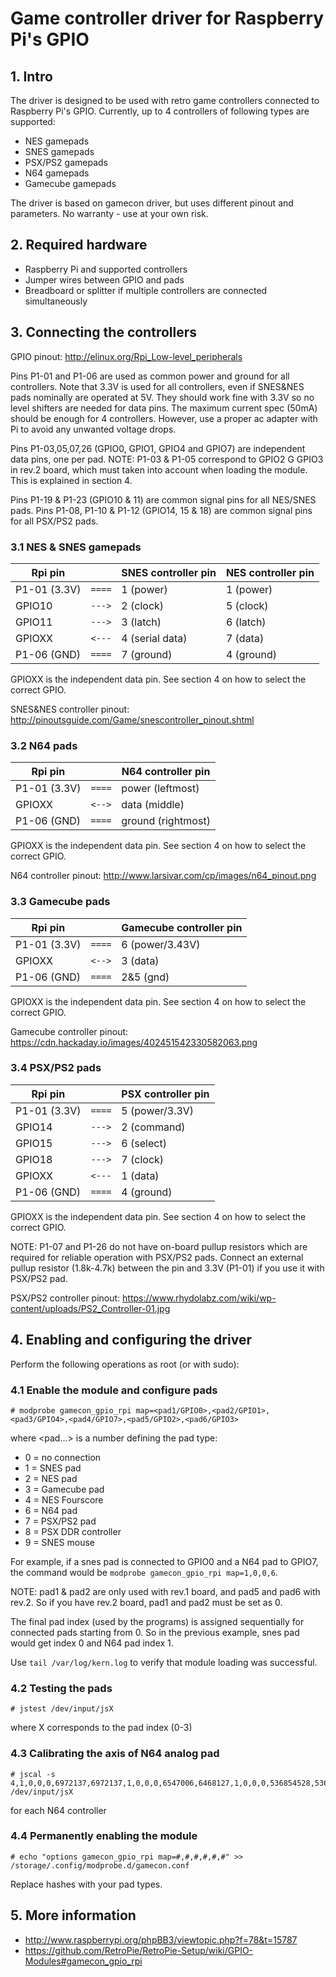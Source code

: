 # Game controller driver for Raspberry Pi's GPIO
    
## 1. Intro

The driver is designed to be used with retro game controllers connected to Raspberry Pi's GPIO. Currently, up to 4 controllers of following types are supported:

- NES gamepads
- SNES gamepads
- PSX/PS2 gamepads
- N64 gamepads
- Gamecube gamepads
    
The driver is based on gamecon driver, but uses different pinout and parameters. No warranty - use at your own risk.

## 2. Required hardware

- Raspberry Pi and supported controllers
- Jumper wires between GPIO and pads
- Breadboard or splitter if multiple controllers are connected simultaneously


## 3. Connecting the controllers

GPIO pinout: http://elinux.org/Rpi_Low-level_peripherals

Pins P1-01 and P1-06 are used as common power and ground for all controllers. Note that 3.3V is used for all controllers, even if SNES&NES pads nominally are operated at 5V. They should work fine with 3.3V so no level shifters are needed for data pins. The maximum current spec (50mA) should be enough for 4 controllers. However, use a proper ac adapter with Pi to avoid any unwanted voltage drops.

Pins P1-03,05,07,26 (GPIO0, GPIO1, GPIO4 and GPIO7) are independent data pins, one per pad. NOTE: P1-03 & P1-05 correspond to GPIO2 G GPIO3 in rev.2 board, which must taken into account when loading the module. This is explained in section 4.

Pins P1-19 & P1-23 (GPIO10 & 11) are common signal pins for all NES/SNES pads. Pins P1-08, P1-10 & P1-12 (GPIO14, 15 & 18) are common signal pins for all PSX/PS2 pads.

### 3.1 NES & SNES gamepads

| Rpi pin      |        | SNES controller pin | NES controller pin |
| ------------ | ------ | ------------------- | ------------------ |
| P1-01 (3.3V) | `====` | 1 (power)           | 1 (power)          |
| GPIO10       | `--->` | 2 (clock)           | 5 (clock)          |
| GPIO11       | `--->` | 3 (latch)           | 6 (latch)          |
| GPIOXX       | `<---` | 4 (serial data)     | 7 (data)           |
| P1-06 (GND)  | `====` | 7 (ground)          | 4 (ground)         |

GPIOXX is the independent data pin. See section 4 on how to select the correct GPIO.

SNES&NES controller pinout: http://pinoutsguide.com/Game/snescontroller_pinout.shtml

### 3.2 N64 pads

| Rpi pin      |        | N64 controller pin |
| ------------ | ------ | ------------------ |
| P1-01 (3.3V) | `====` | power (leftmost)   |
| GPIOXX       | `<-->` | data (middle)      |
| P1-06 (GND)  | `====` | ground (rightmost) |

GPIOXX is the independent data pin. See section 4 on how to select the correct GPIO.

N64 controller pinout: http://www.larsivar.com/cp/images/n64_pinout.png


### 3.3 Gamecube pads

| Rpi pin      |        | Gamecube controller pin |
| ------------ | ------ | ----------------------- |
| P1-01 (3.3V) | `====` | 6 (power/3.43V)         |
| GPIOXX       | `<-->` | 3 (data)                |
| P1-06 (GND)  | `====` | 2&5 (gnd)               |

GPIOXX is the independent data pin. See section 4 on how to select the correct GPIO.

Gamecube controller pinout: https://cdn.hackaday.io/images/402451542330582063.png


### 3.4 PSX/PS2 pads

| Rpi pin      |        | PSX controller pin |
| ------------ | ------ | ------------------ |
| P1-01 (3.3V) | `====` | 5 (power/3.3V)     |
| GPIO14       | `--->` | 2 (command)        |
| GPIO15       | `--->` | 6 (select)         |
| GPIO18       | `--->` | 7 (clock)          |
| GPIOXX       | `<---` | 1 (data)           |
| P1-06 (GND)  | `====` | 4 (ground)         |

GPIOXX is the independent data pin. See section 4 on how to select the correct GPIO.

NOTE: P1-07 and P1-26 do not have on-board pullup resistors which are required for reliable operation with PSX/PS2 pads. Connect an external pullup resistor (1.8k-4.7k) between the pin and 3.3V (P1-01) if you use it with PSX/PS2 pad.

PSX/PS2 controller pinout: https://www.rhydolabz.com/wiki/wp-content/uploads/PS2_Controller-01.jpg


## 4. Enabling and configuring the driver

Perform the following operations as root (or with sudo):


### 4.1 Enable the module and configure pads
```
# modprobe gamecon_gpio_rpi map=<pad1/GPIO0>,<pad2/GPIO1>,<pad3/GPIO4>,<pad4/GPIO7>,<pad5/GPIO2>,<pad6/GPIO3>
```
where <pad...> is a number defining the pad type:
- 0 = no connection
- 1 = SNES pad
- 2 = NES pad
- 3 = Gamecube pad
- 4 = NES Fourscore
- 6 = N64 pad
- 7 = PSX/PS2 pad
- 8 = PSX DDR controller
- 9 = SNES mouse 

For example, if a snes pad is connected to GPIO0 and a N64 pad to GPIO7, the command would be `modprobe gamecon_gpio_rpi map=1,0,0,6`.

NOTE: pad1 & pad2 are only used with rev.1 board, and pad5 and pad6 with rev.2. So if you have rev.2 board, pad1 and pad2 must be set as 0.

The final pad index (used by the programs) is assigned sequentially for connected pads starting from 0. So in the previous example, snes pad would get index 0 and N64 pad index 1.

Use `tail /var/log/kern.log` to verify that module loading was successful.

### 4.2 Testing the pads
```
# jstest /dev/input/jsX
```
where X corresponds to the pad index (0-3)
    
### 4.3 Calibrating the axis of N64 analog pad
```
# jscal -s 4,1,0,0,0,6972137,6972137,1,0,0,0,6547006,6468127,1,0,0,0,536854528,536854528,1,0,0,0,536854528,536854528 /dev/input/jsX
```
for each N64 controller

### 4.4 Permanently enabling the module

```
# echo "options gamecon_gpio_rpi map=#,#,#,#,#,#" >> /storage/.config/modprobe.d/gamecon.conf
```
Replace hashes with your pad types.

## 5. More information
- http://www.raspberrypi.org/phpBB3/viewtopic.php?f=78&t=15787
- https://github.com/RetroPie/RetroPie-Setup/wiki/GPIO-Modules#gamecon_gpio_rpi